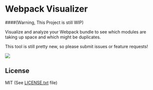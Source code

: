 # Webpack Visualizer 
####(Warning, This Project is still WIP)

Visualize and analyze your Webpack bundle to see which modules are taking up space and which might be duplicates.

This tool is still pretty new, so please submit issues or feature requests!

![](https://cloud.githubusercontent.com/assets/1145857/10455679/4468035c-7182-11e5-9c63-99d4525c319d.png)

## License

MIT (See [LICENSE.txt](https://github.com/streamrail/webpack-visualization-generator/blob/master/LICENSE.txt) file)
